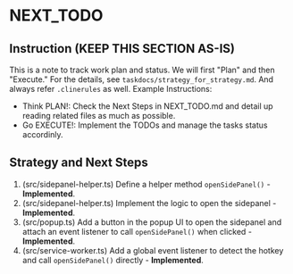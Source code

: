 # NEXT_TODO

## Instruction (KEEP THIS SECTION AS-IS)

This is a note to track work plan and status.
We will first "Plan" and then "Execute." For the details, see `taskdocs/strategy_for_strategy.md`.
And always refer `.clinerules` as well.
Example Instructions:

- Think PLAN!: Check the Next Steps in NEXT_TODO.md and detail up reading related files as much as possible.
- Go EXECUTE!: Implement the TODOs and manage the tasks status accordinly.

## Strategy and Next Steps

1. (src/sidepanel-helper.ts) Define a helper method `openSidePanel()` - **Implemented**.
2. (src/sidepanel-helper.ts) Implement the logic to open the sidepanel - **Implemented**.
3. (src/popup.ts) Add a button in the popup UI to open the sidepanel and attach an event listener to call `openSidePanel()` when clicked - **Implemented**.
4. (src/service-worker.ts) Add a global event listener to detect the hotkey and call `openSidePanel()` directly - **Implemented**.
